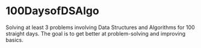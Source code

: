 # 100DaysofDSAlgo
Solving at least 3 problems involving Data Structures and Algorithms for 100 straight days. The goal is to get better at problem-solving and improving basics.

